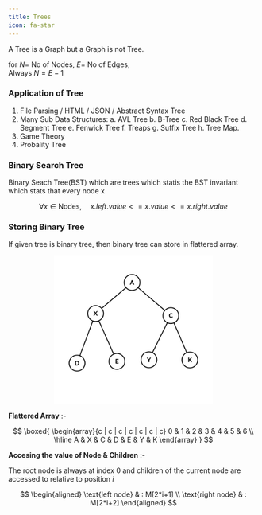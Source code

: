 ```yaml
---
title: Trees
icon: fa-star
---
```


A Tree is a Graph but a Graph is not Tree.

for $N =$ No of Nodes, $E =$ No of Edges, \
Always $N = E - 1$

### Application of Tree

1. File Parsing / HTML / JSON / Abstract Syntax Tree
2. Many Sub Data Structures:
    a. AVL Tree
    b. B-Tree
    c. Red Black Tree
    d. Segment Tree
    e. Fenwick Tree
    f. Treaps
    g. Suffix Tree
    h. Tree Map.
3. Game Theory
4. Probality Tree

### Binary Search Tree

Binary Seach Tree(BST) which are trees which statis the BST invariant which stats that every node x

$$
\forall x \in \text{Nodes}, \;\;\;\;\; x.left.value <= x.value <= x.right.value
$$


### Storing Binary Tree

If given tree is binary tree, then binary tree can store in flattered array.

<div style="display:flex;justify-content:center;width:100%;">
<img src="/img/uploads/bin-tree.png" style="height: 300px"/>
</div>

**Flattered Array** :-

$$
\boxed{
\begin{array}{c | c | c | c | c | c | c}
0 & 1 & 2 & 3 & 4 & 5 & 6 \\
\hline
A & X & C & D & E & Y & K
\end{array}
}
$$


**Accesing the value of Node & Children** :-

The root node is always at index 0
and children of the current node are accessed to relative to position $i$

$$
\begin{aligned}
\text{left node} & : M[2*i+1] \\
\text{right node} & : M[2*i+2]
\end{aligned}
$$

